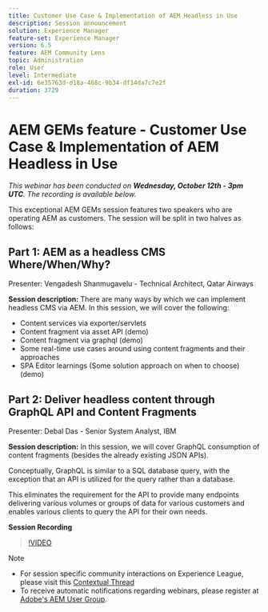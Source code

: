 ```yaml
---
title: Customer Use Case & Implementation of AEM Headless in Use
description: Session announcement
solution: Experience Manager
feature-set: Experience Manager
version: 6.5
feature: AEM Community Lens
topic: Administration
role: User
level: Intermediate
exl-id: 6e35763d-d18a-468c-9b34-df14da7c7e2f
duration: 3729
---
```

# AEM GEMs feature - Customer Use Case & Implementation of AEM Headless in Use

*This webinar has been conducted on **Wednesday, October 12th - 3pm UTC**. The recording is available below.*

This exceptional AEM GEMs session features two speakers who are operating AEM as customers. The session will be split in two halves as follows:

## Part 1: AEM as a headless CMS Where/When/Why? 

Presenter: Vengadesh Shanmugavelu - Technical Architect, Qatar Airways

**Session description:**
There are many ways by which we can implement headless CMS via AEM. 
In this session, we will cover the following: 

* Content services via exporter/servlets
* Content fragment via asset API (demo)
* Content fragment via graphql (demo)
* Some real-time use cases around using content fragments and their approaches
* SPA Editor learnings (Some solution approach on when to choose) (demo)

## Part 2: Deliver headless content through GraphQL API and Content Fragments

Presenter: Debal Das - Senior System Analyst, IBM

**Session description:**
In this session, we will cover GraphQL consumption of content fragments (besides the already existing JSON APIs).

Conceptually, GraphQL is similar to a SQL database query, with the exception that an API is utilized for the query rather than a database.

This eliminates the requirement for the API to provide many endpoints delivering various volumes or groups of data for various customers and enables various clients to query the API for their own needs.

**Session Recording**

>[!VIDEO](https://video.tv.adobe.com/v/3410160)

>[!NOTE]
>
>* For session specific community interactions on Experience League, please visit this [Contextual Thread](https://adobe.ly/3r6P4nr)
>* To receive automatic notifications regarding webinars, please register at [Adobe's AEM User Group](https://aem-augs.adobe.com/).
